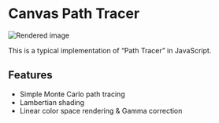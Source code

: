 # Canvas Path Tracer
![Rendered image](https://user-images.githubusercontent.com/22081383/48016204-51cf6a80-e16e-11e8-9672-abca773bdb5d.png)

This is a typical implementation of “Path Tracer” in JavaScript.

## Features
- Simple Monte Carlo path tracing
- Lambertian shading
- Linear color space rendering & Gamma correction
